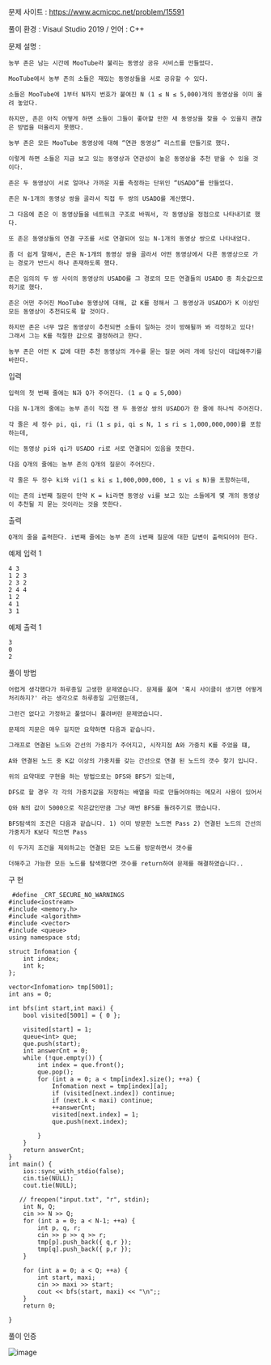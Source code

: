 문제 사이트 : https://www.acmicpc.net/problem/15591

풀이 환경 : Visaul Studio 2019 / 언어 : C++

문제 설명 :

    농부 존은 남는 시간에 MooTube라 불리는 동영상 공유 서비스를 만들었다.
    
    MooTube에서 농부 존의 소들은 재밌는 동영상들을 서로 공유할 수 있다. 
    
    소들은 MooTube에 1부터 N까지 번호가 붙여진 N (1 ≤ N ≤ 5,000)개의 동영상을 이미 올려 놓았다. 
    
    하지만, 존은 아직 어떻게 하면 소들이 그들이 좋아할 만한 새 동영상을 찾을 수 있을지 괜찮은 방법을 떠올리지 못했다.

    농부 존은 모든 MooTube 동영상에 대해 “연관 동영상” 리스트를 만들기로 했다. 
    
    이렇게 하면 소들은 지금 보고 있는 동영상과 연관성이 높은 동영상을 추천 받을 수 있을 것이다.

    존은 두 동영상이 서로 얼마나 가까운 지를 측정하는 단위인 “USADO”를 만들었다. 
    
    존은 N-1개의 동영상 쌍을 골라서 직접 두 쌍의 USADO를 계산했다. 
    
    그 다음에 존은 이 동영상들을 네트워크 구조로 바꿔서, 각 동영상을 정점으로 나타내기로 했다. 
    
    또 존은 동영상들의 연결 구조를 서로 연결되어 있는 N-1개의 동영상 쌍으로 나타내었다. 
    
    좀 더 쉽게 말해서, 존은 N-1개의 동영상 쌍을 골라서 어떤 동영상에서 다른 동영상으로 가는 경로가 반드시 하나 존재하도록 했다.
    
    존은 임의의 두 쌍 사이의 동영상의 USADO를 그 경로의 모든 연결들의 USADO 중 최솟값으로 하기로 했다.

    존은 어떤 주어진 MooTube 동영상에 대해, 값 K를 정해서 그 동영상과 USADO가 K 이상인 모든 동영상이 추천되도록 할 것이다. 
    
    하지만 존은 너무 많은 동영상이 추천되면 소들이 일하는 것이 방해될까 봐 걱정하고 있다! 그래서 그는 K를 적절한 값으로 결정하려고 한다.
    
    농부 존은 어떤 K 값에 대한 추천 동영상의 개수를 묻는 질문 여러 개에 당신이 대답해주기를 바란다.

입력

    입력의 첫 번째 줄에는 N과 Q가 주어진다. (1 ≤ Q ≤ 5,000)

    다음 N-1개의 줄에는 농부 존이 직접 잰 두 동영상 쌍의 USADO가 한 줄에 하나씩 주어진다. 
    
    각 줄은 세 정수 pi, qi, ri (1 ≤ pi, qi ≤ N, 1 ≤ ri ≤ 1,000,000,000)를 포함하는데, 
    
    이는 동영상 pi와 qi가 USADO ri로 서로 연결되어 있음을 뜻한다.

    다음 Q개의 줄에는 농부 존의 Q개의 질문이 주어진다. 
    
    각 줄은 두 정수 ki와 vi(1 ≤ ki ≤ 1,000,000,000, 1 ≤ vi ≤ N)을 포함하는데, 
    
    이는 존의 i번째 질문이 만약 K = ki라면 동영상 vi를 보고 있는 소들에게 몇 개의 동영상이 추천될 지 묻는 것이라는 것을 뜻한다.

출력

    Q개의 줄을 출력한다. i번째 줄에는 농부 존의 i번째 질문에 대한 답변이 출력되어야 한다.

예제 입력 1 

    4 3
    1 2 3
    2 3 2
    2 4 4
    1 2
    4 1
    3 1
    
예제 출력 1 

    3
    0
    2
    
풀이 방법 

    어렵게 생각했다가 하루종일 고생한 문제였습니다. 문제를 풀며 '혹시 사이클이 생기면 어떻게 처리하지?' 라는 생각으로 하루종일 고민했는데, 
    
    그런건 없다고 가정하고 풀었더니 풀려버린 문제였습니다.
    
    문제의 지문은 매우 길지만 요약하면 다음과 같습니다. 
    
    그래프로 연결된 노드와 간선의 가중치가 주어지고, 시작지점 A와 가중치 K를 주었을 떄, 
    
    A와 연결된 노드 중 K값 이상의 가중치를 갖는 간선으로 연결 된 노드의 갯수 찾기 입니다.
    
    위의 요약대로 구현을 하는 방법으로는 DFS와 BFS가 있는데, 
    
    DFS로 할 경우 각 각의 가중치값을 저장하는 배열을 따로 만들어야하는 메모리 사용이 있어서
    
    Q와 N의 값이 5000으로 작은값인만큼 그냥 매번 BFS를 돌려주기로 했습니다.
    
    BFS탐색의 조건은 다음과 같습니다. 1) 이미 방문한 노드면 Pass 2) 연결된 노드의 간선의 가중치가 K보다 작으면 Pass
    
    이 두가지 조건을 제외하고는 연결된 모든 노드를 방문하면서 갯수를 
    
    더해주고 가능한 모든 노드를 탐색했다면 갯수를 return하여 문제를 해결하였습니다..
    
 구 현
 
     #define _CRT_SECURE_NO_WARNINGS
    #include<iostream>
    #include <memory.h>
    #include <algorithm>
    #include <vector>
    #include <queue>
    using namespace std;

    struct Infomation {
        int index;
        int k;
    };

    vector<Infomation> tmp[5001];
    int ans = 0;

    int bfs(int start,int maxi) {
        bool visited[5001] = { 0 };

        visited[start] = 1;
        queue<int> que;
        que.push(start);
        int answerCnt = 0;
        while (!que.empty()) {
            int index = que.front();
            que.pop();
            for (int a = 0; a < tmp[index].size(); ++a) {
                Infomation next = tmp[index][a];
                if (visited[next.index]) continue;
                if (next.k < maxi) continue;
                ++answerCnt;
                visited[next.index] = 1;
                que.push(next.index);

            }
        }
        return answerCnt;
    }
    int main() {
        ios::sync_with_stdio(false);
        cin.tie(NULL);
        cout.tie(NULL);

       // freopen("input.txt", "r", stdin);
        int N, Q;
        cin >> N >> Q;
        for (int a = 0; a < N-1; ++a) {
            int p, q, r;
            cin >> p >> q >> r;
            tmp[p].push_back({ q,r });
            tmp[q].push_back({ p,r });
        }

        for (int a = 0; a < Q; ++a) {
            int start, maxi;
            cin >> maxi >> start;
            cout << bfs(start, maxi) << "\n";;
        }
        return 0;

    }
   
   
   
풀이 인증

![image](https://user-images.githubusercontent.com/57944215/205439015-dfc4bf1d-afda-4545-b82f-41abd783e42b.png)
